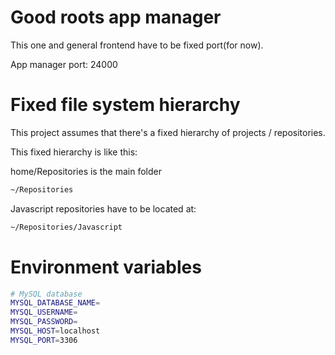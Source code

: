 # Good roots app manager

This one and general frontend have to be fixed port(for now).

App manager port: 24000

# Fixed file system hierarchy

This project assumes that there's a fixed hierarchy of projects / repositories.

This fixed hierarchy is like this:

home/Repositories is the main folder

```bash
~/Repositories
```

Javascript repositories have to be located at:

```bash
~/Repositories/Javascript
```

# Environment variables

```bash
# MySQL database
MYSQL_DATABASE_NAME=
MYSQL_USERNAME=
MYSQL_PASSWORD=
MYSQL_HOST=localhost
MYSQL_PORT=3306
```
